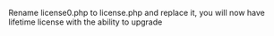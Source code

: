 Rename license0.php to license.php and replace it,  you will now have lifetime license with the ability to upgrade
